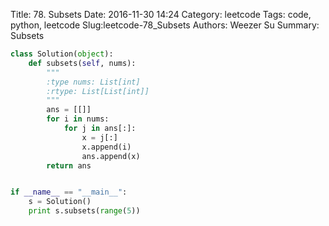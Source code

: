Title: 78. Subsets 
Date: 2016-11-30 14:24
Category: leetcode
Tags: code, python, leetcode
Slug:leetcode-78_Subsets 
Authors: Weezer Su
Summary: Subsets


```python
class Solution(object):
    def subsets(self, nums):
        """
        :type nums: List[int]
        :rtype: List[List[int]]
        """
        ans = [[]]
        for i in nums:
            for j in ans[:]:
                x = j[:]
                x.append(i)
                ans.append(x)
        return ans


if __name__ == "__main__":
    s = Solution()
    print s.subsets(range(5))
```

